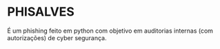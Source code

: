 # PHISALVES
É um phishing feito em python com objetivo em auditorias internas (com autorizações) de cyber segurança. 
